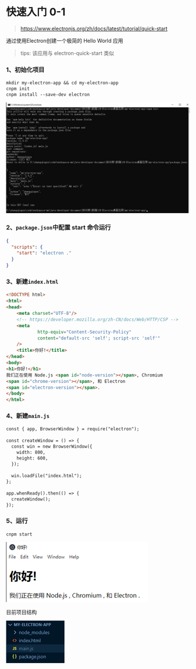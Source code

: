 # 快速入门 0-1

> https://www.electronjs.org/zh/docs/latest/tutorial/quick-start

通过使用Electron创建一个极简的 Hello World 应用

> tips: 该应用与 electron-quick-start 类似

### 1、初始化项目

```shell
mkdir my-electron-app && cd my-electron-app
cnpm init
cnpm install --save-dev electron
```

![img.png](images/my-electron-app-01.png)

### 2、`package.json`中配置 start 命令运行

```json
{
  "scripts": {
    "start": "electron ."
  }
}
```

### 3、新建`index.html`

```html
<!DOCTYPE html>
<html>
<head>
    <meta charset="UTF-8"/>
    <!-- https://developer.mozilla.org/zh-CN/docs/Web/HTTP/CSP -->
    <meta
            http-equiv="Content-Security-Policy"
            content="default-src 'self'; script-src 'self'"
    />
    <title>你好!</title>
</head>
<body>
<h1>你好!</h1>
我们正在使用 Node.js <span id="node-version"></span>, Chromium
<span id="chrome-version"></span>, 和 Electron
<span id="electron-version"></span>.
</body>
</html>
```

### 4、新建`main.js`

```
const { app, BrowserWindow } = require("electron");

const createWindow = () => {
  const win = new BrowserWindow({
    width: 800,
    height: 600,
  });

  win.loadFile("index.html");
};

app.whenReady().then(() => {
  createWindow();
});
```

### 5、运行

```shell
cnpm start
```

![img.png](images/my-electron-app-02.png)

目前项目结构

![img_1.png](images/my-electron-app-03.png)

